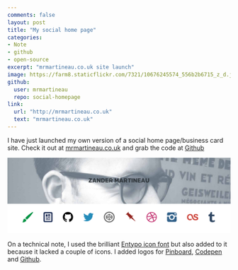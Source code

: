 ```yaml
---
comments: false
layout: post
title: "My social home page"
categories:
- Note
- github
- open-source
excerpt: "mrmartineau.co.uk site launch"
image: https://farm8.staticflickr.com/7321/10676245574_556b2b6715_z_d.jpg
github:
  user: mrmartineau
  repo: social-homepage
link:
  url: "http://mrmartineau.co.uk"
  text: "mrmartineau.co.uk"
---
```


I have just launched my own version of a social home page/business card site. Check it out at [mrmartineau.co.uk](http://mrmartineau.co.uk) and grab the code at [Github](https://github.com/mrmartineau/social-homepage)

![mrmartineau.co.uk](/img/posts/236.png)

On a technical note, I used the brilliant [Entypo icon font](http://entypo.com/) but also added to it because it lacked a couple of icons. I added logos for [Pinboard](https://pinboard.in/u:mrmartineau), [Codepen](http://codepen.io/mrmartineau) and [Github](http://github.com/MrMartineau).
